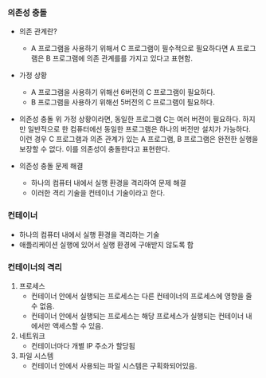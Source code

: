 ### 의존성 충돌

- 의존 관계란?
  - A 프로그램을 사용하기 위해서 C 프로그램이 필수적으로 필요하다면 A 프로그램은 B 프로그램에 의존 관계를를 가지고 있다고 표현함.

- 가정 상황
  - A 프로그램을 사용하기 위해선 6버전의 C 프로그램이 필요하다.
  - B 프로그램을 사용하기 위해선 5버전의 C 프로그램이 필요하다.

- 의존성 충돌
    위 가정 상황이라면, 동일한 프로그램 C는 여러 버전이 필요하다.
    하지만 일반적으로 한 컴퓨터에선 동일한 프로그램은 하나의 버전만 설치가 가능하다.
    이런 경우 C 프로그램과 의존 관계가 있는 A 프로그램, B 프로그램은 완전한 실행을 보장할 수 없다.
    이를 의존성이 충돌한다고 표현한다.

- 의존성 충돌 문제 해결
  - 하나의 컴퓨터 내에서 실행 환경을 격리하여 문제 해결
  - 이러한 격리 기술을 컨테이너 기술이라고 한다.

### 컨테이너
- 하나의 컴퓨터 내에서 실행 환경을 격리하는 기술
- 애플리케이션 실행에 있어서 실행 환경에 구애받지 않도록 함

### 컨테이너의 격리
1. 프로세스
   - 컨테이너 안에서 실행되는 프로세스는 다른 컨테이너의 프로세스에 영향을 줄 수 없음.
   - 컨테이너 안에서 실행되는 프로세스는 해당 프로세스가 실행되는 컨테이너 내에서만 액세스할 수 있음.
2. 네트워크
   - 컨테이너마다 개별 IP 주소가 할당됨
3. 파일 시스템
   - 컨테이너 안에서 사용되는 파일 시스템은 구획화되어있음.
